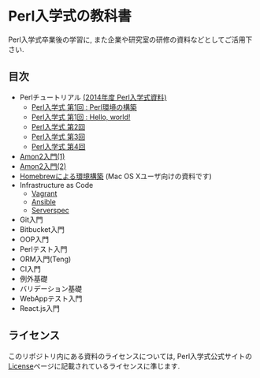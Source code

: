 # Perl入学式の教科書

Perl入学式卒業後の学習に, また企業や研究室の研修の資料などとしてご活用下さい.

## 目次

- Perlチュートリアル [(2014年度 Perl入学式資料)](http://www.perl-entrance.org/handout.html#handout-2014)
    - [Perl入学式 第1回 : Perl環境の構築](https://github.com/perl-entrance-org/workshop-2014-01/blob/master/build_perl.md)
    - [Perl入学式 第1回 : Hello, world!](https://github.com/perl-entrance-org/workshop-2014-01/blob/master/hello_world.md)
    - [Perl入学式 第2回](https://github.com/perl-entrance-org/workshop-2014-02/blob/master/slide.md)
    - [Perl入学式 第3回](https://github.com/perl-entrance-org/workshop-2014-03/blob/master/slide.md)
    - [Perl入学式 第4回](https://github.com/perl-entrance-org/workshop-2014-04/blob/master/slide.md)
- [Amon2入門(1)](/amon2/1.md)
- [Amon2入門(2)](/amon2/2.md)
- [Homebrewによる環境構築](/homebrew.md) (Mac OS Xユーザ向けの資料です)
- Infrastructure as Code
    - [Vagrant](/infrastructure-as-code/vagrant.md)
    - [Ansible](/infrastructure-as-code/ansible.md)
    - [Serverspec](/infrastructure-as-code/serverspec.md)
- Git入門
- Bitbucket入門
- OOP入門
- Perlテスト入門
- ORM入門(Teng)
- CI入門
- 例外基礎
- バリデーション基礎
- WebAppテスト入門
- React.js入門

## ライセンス

このリポジトリ内にある資料のライセンスについては, Perl入学式公式サイトの[License](http://www.perl-entrance.org/license.html)ページに記載されているライセンスに準じます.
